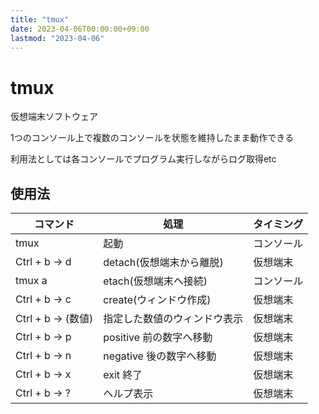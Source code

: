 ```yaml
---
title: "tmux"
date: 2023-04-06T00:00:00+09:00
lastmod: "2023-04-06"
---
```

# tmux

仮想端末ソフトウェア

1つのコンソール上で複数のコンソールを状態を維持したまま動作できる

利用法としては各コンソールでプログラム実行しながらログ取得etc

## 使用法

| コマンド | 処理 | タイミング|
| ---- | ---- | ---- |
| tmux | 起動 | コンソール|
| Ctrl + b → d | detach(仮想端末から離脱) | 仮想端末 |
| tmux a | etach(仮想端末へ接続) | コンソール |
| Ctrl + b → c | create(ウィンドウ作成) | 仮想端末 |
| Ctrl + b → (数値) | 指定した数値のウィンドウ表示 | 仮想端末 |
| Ctrl + b → p | positive 前の数字へ移動 | 仮想端末 |
| Ctrl + b → n | negative 後の数字へ移動 | 仮想端末 |
| Ctrl + b → x | exit 終了 | 仮想端末 |
| Ctrl + b → ? | ヘルプ表示 | 仮想端末 |
